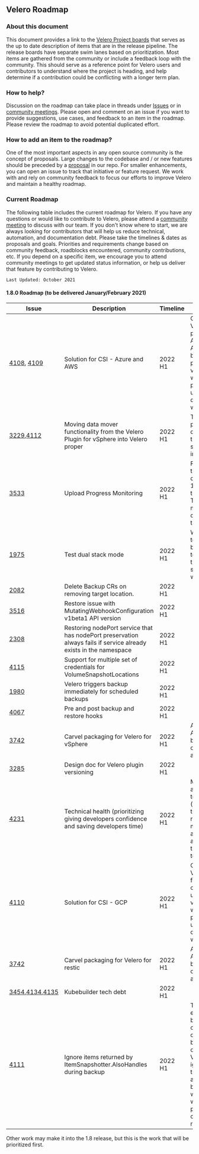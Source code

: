 ## Velero Roadmap

### About this document
This document provides a link to the [Velero Project boards](https://github.com/vmware-tanzu/velero/projects) that serves as the up to date description of items that are in the release pipeline. The release boards have separate swim lanes based on prioritization. Most items are gathered from the community or include a feedback loop with the community. This should serve as a reference point for Velero users and contributors to understand where the project is heading, and help determine if a contribution could be conflicting with a longer term plan. 

### How to help?
Discussion on the roadmap can take place in threads under [Issues](https://github.com/vmware-tanzu/velero/issues) or in [community meetings](https://velero.io/community/). Please open and comment on an issue if you want to provide suggestions, use cases, and feedback to an item in the roadmap. Please review the roadmap to avoid potential duplicated effort.

### How to add an item to the roadmap?
One of the most important aspects in any open source community is the concept of proposals. Large changes to the codebase and / or new features should be preceded by a [proposal](https://github.com/vmware-tanzu/velero/blob/main/GOVERNANCE.md#proposal-process) in our repo.
For smaller enhancements, you can open an issue to track that initiative or feature request.
We work with and rely on community feedback to focus our efforts to improve Velero and maintain a healthy roadmap.

### Current Roadmap
The following table includes the current roadmap for Velero. If you have any questions or would like to contribute to Velero, please attend a [community meeting](https://velero.io/community/) to discuss with our team. If you don't know where to start, we are always looking for contributors that will help us reduce technical, automation, and documentation debt.
Please take the timelines & dates as proposals and goals. Priorities and requirements change based on community feedback, roadblocks encountered, community contributions, etc. If you depend on a specific item, we encourage you to attend community meetings to get updated status information, or help us deliver that feature by contributing to Velero.

`Last Updated: October 2021`

#### 1.8.0 Roadmap (to be delivered January/February 2021)

|Issue|Description|Timeline|Notes|
|---|---|---|---|
|[4108](https://github.com/vmware-tanzu/velero/issues/4108), [4109](https://github.com/vmware-tanzu/velero/issues/4109)|Solution for CSI - Azure and AWS|2022 H1|Currently, Velero plugins for AWS and Azure cannot back up persistent volumes that were provisioned using the CSI driver. This will fix that.|
|[3229](https://github.com/vmware-tanzu/velero/issues/3229),[4112](https://github.com/vmware-tanzu/velero/issues/4112)|Moving data mover functionality from the Velero Plugin for vSphere into Velero proper|2022 H1|This work is a precursor to decoupling the Astrolabe snapshotting infrastructure.|
|[3533](https://github.com/vmware-tanzu/velero/issues/3533)|Upload Progress Monitoring|2022 H1|Finishing up the work done in the 1.7 timeframe. The data mover work depends on this.|
|[1975](https://github.com/vmware-tanzu/velero/issues/1975)|Test dual stack mode|2022 H1|We already tested IPv6, but we want to confirm that dual stack mode works as well.|
|[2082](https://github.com/vmware-tanzu/velero/issues/2082)|Delete Backup CRs on removing target location. |2022 H1||
|[3516](https://github.com/vmware-tanzu/velero/issues/3516)|Restore issue with MutatingWebhookConfiguration v1beta1 API version|2022 H1||
|[2308](https://github.com/vmware-tanzu/velero/issues/2308)|Restoring nodePort service that has nodePort preservation always fails if service already exists in the namespace|2022 H1||
|[4115](https://github.com/vmware-tanzu/velero/issues/4115)|Support for multiple set of credentials for VolumeSnapshotLocations|2022 H1||
|[1980](https://github.com/vmware-tanzu/velero/issues/1980)|Velero triggers backup immediately for scheduled backups|2022 H1||
|[4067](https://github.com/vmware-tanzu/velero/issues/4067)|Pre and post backup and restore hooks|2022 H1||
|[3742](https://github.com/vmware-tanzu/velero/issues/3742)|Carvel packaging for Velero for vSphere|2022 H1|AWS and Azure have been completed already.|
|[3285](https://github.com/vmware-tanzu/velero/issues/3285)|Design doc for Velero plugin versioning|2022 H1||
|[4231](https://github.com/vmware-tanzu/velero/issues/4231)|Technical health (prioritizing giving developers confidence and saving developers time)|2022 H1|More automated tests (especially the pre-release manual tests) and more automation of the running of tests.|
|[4110](https://github.com/vmware-tanzu/velero/issues/4110)|Solution for CSI - GCP|2022 H1|Currently, the Velero plugin for GCP cannot back up persistent volumes that were provisioned using the CSI driver. This will fix that.|
|[3742](https://github.com/vmware-tanzu/velero/issues/3742)|Carvel packaging for Velero for restic|2022 H1|AWS and Azure have been completed already.|
|[3454](https://github.com/vmware-tanzu/velero/issues/3454),[4134](https://github.com/vmware-tanzu/velero/issues/4134),[4135](https://github.com/vmware-tanzu/velero/issues/4135)|Kubebuilder tech debt|2022 H1||
|[4111](https://github.com/vmware-tanzu/velero/issues/4111)|Ignore items returned by ItemSnapshotter.AlsoHandles during backup|2022 H1|This will enable backup of complex objects, because we can then tell Velero to ignore things that were already backed up when Velero was previously called recursively.|

Other work may make it into the 1.8 release, but this is the work that will be prioritized first.